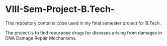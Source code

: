 # VIII-Sem-Project-B.Tech-
This repository contains code used in my final semester project for B.Tech.

The project is to find repurpose drugs for diseases arising from damages in DNA Damage Repair Mechanisms.
